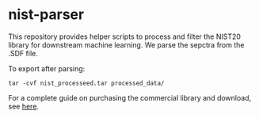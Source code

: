 # nist-parser

This repository provides helper scripts to process and filter the NIST20 library for downstream machine learning. We parse the sepctra from the .SDF file. 

To export after parsing:
```
tar -cvf nist_processeed.tar processed_data/
```

For a complete guide on purchasing the commercial library and download, see [here](https://github.com/Roestlab/massformer).
